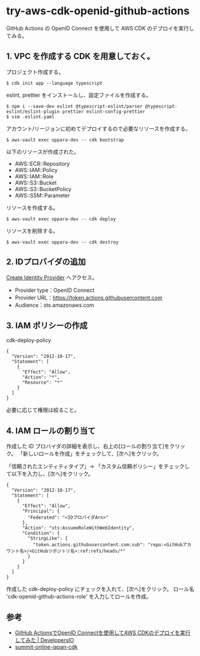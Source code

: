 # try-aws-cdk-openid-github-actions

GitHub Actions の OpenID Connect を使用して AWS CDK のデプロイを実行してみる。

## 1. VPC を作成する CDK を用意しておく。

プロジェクト作成する。

```
$ cdk init app --language typescript
```

eslint, prettier をインストールし、設定ファイルを作成する。
```
$ npm i --save-dev eslint @typescript-eslint/parser @typescript-eslint/eslint-plugin prettier eslint-config-prettier
$ vim .eslint.yaml
```

アカウント/リージョンに初めてデプロイするので必要なリソースを作成する。
```
$ aws-vault exec oppara-dev -- cdk bootstrap
```

以下のリソースが作成された。
- AWS::ECR::Repository
- AWS::IAM::Policy
- AWS::IAM::Role
- AWS::S3::Bucket
- AWS::S3::BucketPolicy
- AWS::SSM::Parameter


リソースを作成する。
```
$ aws-vault exec oppara-dev -- cdk deploy
```

リソースを削除する。
```
$ aws-vault exec oppara-dev -- cdk destroy
```

## 2. IDプロバイダの追加

[Create Identity Provider](https://console.aws.amazon.com/iamv2/home?#/identity_providers/create) へアクセス。

- Provider type：OpenID Connect
- Provider URL：https://token.actions.githubusercontent.com
- Audience：sts.amazonaws.com


## 3. IAM ポリシーの作成

cdk-deploy-policy
```
{
  "Version": "2012-10-17",
  "Statement": [
    {
      "Effect": "Allow",
      "Action": "*",
      "Resource": "*"
    }
  ]
}
```
必要に応じて権限は絞ること。

## 4. IAM ロールの割り当て

作成した ID プロバイダの詳細を表示し、右上の[ロールの割り当て]をクリック。
「新しいロールを作成」をチェックして、[次へ]をクリック。

「信頼されたエンティティタイプ」-> 「カスタム信頼ポリシー」をチェックして以下を入力し、[次へ]をクリック。
```
{
  "Version": "2012-10-17",
  "Statement": [
    {
      "Effect": "Allow",
      "Principal": {
        "Federated": "<IDプロバイダArn>"
      },
      "Action": "sts:AssumeRoleWithWebIdentity",
      "Condition": {
        "StringLike": {
          "token.actions.githubusercontent.com:sub": "repo:<GitHubアカウント名>/<GitHubリポジトリ名>:ref:refs/heads/*"
        }
      }
    }
  ]
}
```

作成した cdk-deploy-policy にチェックを入れて、[次へ]をクリック。
ロール名 'cdk-openid-github-actions-role' を入力してロールを作成。

## 参考

- [GitHub ActionsでOpenID Connectを使用してAWS CDKのデプロイを実行してみた | DevelopersIO](https://dev.classmethod.jp/articles/deploying-the-aws-cdk-using-openid-connect-on-github-actions/)
- [summit-online-japan-cdk](https://catalog.us-east-1.prod.workshops.aws/workshops/99731164-1d19-4d2e-9319-727a130e2d57/ja-JP/20-typescript)
